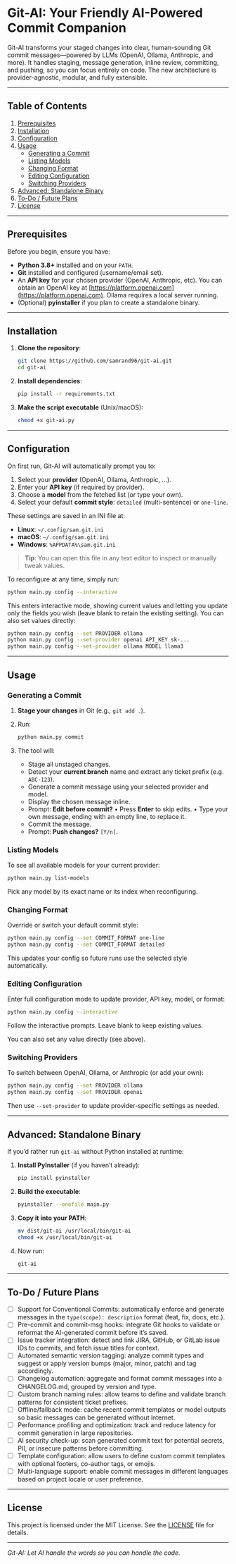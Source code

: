 
# Git-AI: Your Friendly AI-Powered Commit Companion

Git-AI transforms your staged changes into clear, human-sounding Git commit messages—powered by LLMs (OpenAI, Ollama, Anthropic, and more). It handles staging, message generation, inline review, committing, and pushing, so you can focus entirely on code. The new architecture is provider-agnostic, modular, and fully extensible.

---

## Table of Contents


1. [Prerequisites](#prerequisites)
2. [Installation](#installation)
3. [Configuration](#configuration)
4. [Usage](#usage)
   * [Generating a Commit](#generating-a-commit)
   * [Listing Models](#listing-models)
   * [Changing Format](#changing-format)
   * [Editing Configuration](#editing-configuration)
   * [Switching Providers](#switching-providers)
5. [Advanced: Standalone Binary](#advanced-standalone-binary)
6. [To-Do / Future Plans](#to-do--future-plans)
7. [License](#license)

---

## Prerequisites

Before you begin, ensure you have:

* **Python 3.8+** installed and on your `PATH`.
* **Git** installed and configured (username/email set).
* An **API key** for your chosen provider (OpenAI, Anthropic, etc). You can obtain an OpenAI key at [https://platform.openai.com](https://platform.openai.com). Ollama requires a local server running.
* (Optional) **pyinstaller** if you plan to create a standalone binary.

---

## Installation

1. **Clone the repository**:

   ```bash
   git clone https://github.com/samrand96/git-ai.git
   cd git-ai
   ```

2. **Install dependencies**:

   ```bash
   pip install -r requirements.txt
   ```

3. **Make the script executable** (Unix/macOS):

   ```bash
   chmod +x git-ai.py
   ```

---

## Configuration

On first run, Git-AI will automatically prompt you to:


1. Select your **provider** (OpenAI, Ollama, Anthropic, ...).
2. Enter your **API key** (if required by provider).
3. Choose a **model** from the fetched list (or type your own).
4. Select your default **commit style**: `detailed` (multi-sentence) or `one-line`.

These settings are saved in an INI file at:


* **Linux**: `~/.config/sam.git.ini`
* **macOS**: `~/.config/sam.git.ini`
* **Windows**: `%APPDATA%\sam.git.ini`

> **Tip**: You can open this file in any text editor to inspect or manually tweak values.


To reconfigure at any time, simply run:

```bash
python main.py config --interactive
```

This enters interactive mode, showing current values and letting you update only the fields you wish (leave blank to retain the existing setting). You can also set values directly:

```bash
python main.py config --set PROVIDER ollama
python main.py config --set-provider openai API_KEY sk-...
python main.py config --set-provider ollama MODEL llama3
```

---

## Usage

### Generating a Commit


1. **Stage your changes** in Git (e.g., `git add .`).
2. Run:

   ```bash
   python main.py commit
   ```
3. The tool will:
   * Stage all unstaged changes.
   * Detect your **current branch** name and extract any ticket prefix (e.g. `ABC-123`).
   * Generate a commit message using your selected provider and model.
   * Display the chosen message inline.
   * Prompt: **Edit before commit?**
     • Press **Enter** to skip edits.
     • Type your own message, ending with an empty line, to replace it.
   * Commit the message.
   * Prompt: **Push changes?** `[Y/n]`.


### Listing Models

To see all available models for your current provider:

```bash
python main.py list-models
```

Pick any model by its exact name or its index when reconfiguring.


### Changing Format

Override or switch your default commit style:

```bash
python main.py config --set COMMIT_FORMAT one-line
python main.py config --set COMMIT_FORMAT detailed
```

This updates your config so future runs use the selected style automatically.


### Editing Configuration

Enter full configuration mode to update provider, API key, model, or format:

```bash
python main.py config --interactive
```

Follow the interactive prompts. Leave blank to keep existing values.

You can also set any value directly (see above).

### Switching Providers

To switch between OpenAI, Ollama, or Anthropic (or add your own):

```bash
python main.py config --set PROVIDER ollama
python main.py config --set PROVIDER openai
```

Then use `--set-provider` to update provider-specific settings as needed.

---

## Advanced: Standalone Binary


If you’d rather run `git-ai` without Python installed at runtime:

1. **Install PyInstaller** (if you haven’t already):

   ```bash
   pip install pyinstaller
   ```
2. **Build the executable**:

   ```bash
   pyinstaller --onefile main.py
   ```
3. **Copy it into your PATH**:

   ```bash
   mv dist/git-ai /usr/local/bin/git-ai
   chmod +x /usr/local/bin/git-ai
   ```
4. Now run:

   ```bash
   git-ai
   ```

---

## To-Do / Future Plans

- [ ] Support for Conventional Commits: automatically enforce and generate messages in the `type(scope): description` format (feat, fix, docs, etc.).
- [ ] Pre-commit and commit-msg hooks: integrate Git hooks to validate or reformat the AI-generated commit before it’s saved.
- [ ] Issue tracker integration: detect and link JIRA, GitHub, or GitLab issue IDs to commits, and fetch issue titles for context.
- [ ] Automated semantic version tagging: analyze commit types and suggest or apply version bumps (major, minor, patch) and tag accordingly.
- [ ] Changelog automation: aggregate and format commit messages into a CHANGELOG.md, grouped by version and type.
- [ ] Custom branch naming rules: allow teams to define and validate branch patterns for consistent ticket prefixes.
- [ ] Offline/fallback mode: cache recent commit templates or model outputs so basic messages can be generated without internet.
- [ ] Performance profiling and optimization: track and reduce latency for commit generation in large repositories.
- [ ] AI security check-up: scan generated commit text for potential secrets, PII, or insecure patterns before committing.
- [ ] Template configuration: allow users to define custom commit templates with optional footers, co-author tags, or emojis.
- [ ] Multi-language support: enable commit messages in different languages based on project locale or user preference.

---

## License

This project is licensed under the MIT License. See the [LICENSE](LICENSE) file for details.

---

*Git-AI: Let AI handle the words so you can handle the code.*
